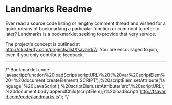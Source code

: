 Landmarks Readme
================

Ever read a source code listing or lengthy comment thread and wished for a quick means of bookmarking a particular function or comment to refer to later? Landmarks is a bookmarklet seeking to provide that very service.

The project's concept is outlined at <http://clusterify.com/projects/list/fsavard/7/>. You are encouraged to join, even if you only contribute feedback.

* * *

/* Bookmarklet code
javascript:function%20loadScript(scriptURL)%20{%20var%20scriptElem%20=%20document.createElement('SCRIPT');%20scriptElem.setAttribute('language',%20'JavaScript');%20scriptElem.setAttribute('src',%20scriptURL);%20document.body.appendChild(scriptElem);}%20loadScript('http://fsavard.com/code/landmarks.js');
*/

